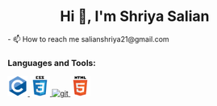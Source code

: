 <h1 align="center">Hi 👋, I'm Shriya Salian</h1>
<!-- <p align="left"> <img src="https://komarev.com/ghpvc/?username=shriya-salian&label=Profile%20views&color=0e75b6&style=flat" alt="shriya-salian" /> </p>
 -->
- 📫 How to reach me salianshriya21@gmail.com

<h3 align="left">Languages and Tools:</h3>
<p align="left"> <a href="https://www.cprogramming.com/" target="_blank" rel="noreferrer"> <img src="https://raw.githubusercontent.com/devicons/devicon/master/icons/c/c-original.svg" alt="c" width="40" height="40"/> </a> <a href="https://www.w3schools.com/css/" target="_blank" rel="noreferrer"> <img src="https://raw.githubusercontent.com/devicons/devicon/master/icons/css3/css3-original-wordmark.svg" alt="css3" width="40" height="40"/> </a> <a href="https://git-scm.com/" target="_blank" rel="noreferrer"> <img src="https://www.vectorlogo.zone/logos/git-scm/git-scm-icon.svg" alt="git" width="40" height="40"/> </a> <a href="https://www.w3.org/html/" target="_blank" rel="noreferrer"> <img src="https://raw.githubusercontent.com/devicons/devicon/master/icons/html5/html5-original-wordmark.svg" alt="html5" width="40" height="40"/> </a> </p>
<!-- <p>&nbsp;<img align="center" src="https://github-readme-stats.vercel.app/api?username=shriya-salian&show_icons=true&locale=en" alt="shriya-salian" /></p>
 -->
<!-- <p>&nbsp;<img align="center" src="https://github-readme-stats.vercel.app/api?username=shriya-salian&show_icons=true&locale=en" alt="shriya-salian" /></p>
 -->
<!-- ![GitHub Contributions](https://github.com/Shriya-Salian/Shriya-Salian/graphs/contributors) -->
